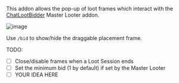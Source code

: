 This addon allows the pop-up of loot frames which interact with the [ChatLootBidder](https://github.com/trumpetx/ChatLootBidder)  Master Looter addon.

![image](https://github.com/trumpetx/NotChatLootBidder/assets/115343/425413b5-f34d-415a-b8e6-77a32354ec41)


Use `/bid` to show/hide the draggable placement frame.


TODO:
- [ ] Close/disable frames when a Loot Session ends
- [ ] Set the minimum bid (1 by default) if set by the Master Looter
- [ ] YOUR IDEA HERE
